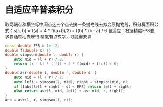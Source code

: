 # 自适应辛普森积分
取两端点和横坐标中间点这三个点去搞一条抛物线去拟合原抛物线，积分算面积公式：s[a, b] = f(a) + 4 * f((a+b)/2) + f(b) * (b - a) / 6
自适应：根据精度EPS要求自适应地去递归
精度有点玄学，可能需要调

```cpp
const double EPS = 1e-12;
double f(double x) {}
double simpson(double l, double r) {
    auto mid = (l + r) / 2;
    return (r - l) * (f(l) + 4 * f(mid) + f(r)) / 6;
}
double asr(double l, double r, double s) {
    auto mid = (l + r) / 2;
    auto left = simpson(l, mid), right = simpson(mid, r);
    if (fabs(left + right - s) < EPS) return left + right;
    else return asr(l, mid, left) + asr(mid, r, right);
}
ans = asr(l, r, simpson(l, r));
```
